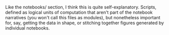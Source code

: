 Like the notebooks/ section, I think this is quite self-explanatory. Scripts, defined as logical units of computation that aren't part of the notebook narratives (you won't call this files as modules), but nonetheless important for, say, getting the data in shape, or stitching together figures generated by individual notebooks.